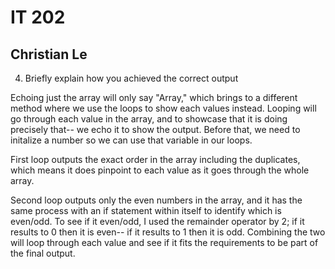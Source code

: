 # IT 202
## Christian Le

4) Briefly explain how you achieved the correct output

Echoing just the array will only say "Array," which brings to a different method where we use the loops to show each values instead. Looping will go through each value in the array, and to showcase that it is doing precisely that-- we echo it to show the output. Before that, we need to initalize a number so we can use that variable in our loops.

First loop outputs the exact order in the array including the duplicates, which
means it does pinpoint to each value as it goes through the whole array.

Second loop outputs only the even numbers in the array, and it has the same process with an if statement within itself to identify which is even/odd. To see if it even/odd, I used the remainder operator by 2; if it results to 0 then it is even-- if it results to 1 then it is odd. Combining the two will loop through each value and see if it fits the requirements to be part of the final output.
